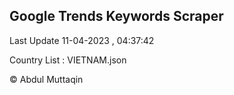 

## Google Trends Keywords Scraper 
 
Last Update 11-04-2023 , 04:37:42

Country List :
VIETNAM.json



© Abdul Muttaqin 
